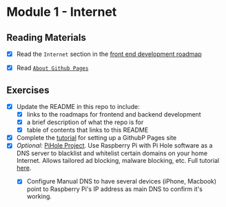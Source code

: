 # Module 1 - Internet

## Reading Materials

- [x] Read the `Internet` section in the [front end development roadmap](https://roadmap.sh/frontend)
- [x] Read [`About Github Pages`](https://docs.github.com/en/pages/getting-started-with-github-pages/about-github-pages)


## Exercises

- [x] Update the README in this repo to include:
  - [x]  links to the roadmaps for frontend and backend development
  - [x]  a brief description of what the repo is for
  - [x]  table of contents that links to this README
- [x]  Complete the [tutorial](https://docs.github.com/en/pages/getting-started-with-github-pages/creating-a-github-pages-site) for setting up a GithubP Pages site
- [x] *Optional*: [PiHole Project](https://www.youtube.com/watch?v=KBXTnrD_Zs4&feature=youtu.be). Use Raspberry Pi with Pi Hole software as a DNS server to blacklist and whitelist certain domains on your home Internet. Allows tailored ad blocking, malware blocking, etc. Full tutorial [here](https://www.youtube.com/redirect?event=video_description&redir_token=QUFFLUhqa2pCOTlFOUhNNUxxMno0UnBTbEZsM21Ia0xFQXxBQ3Jtc0ttblNtUmlmWDBMVXF4M2dZWUpicGZ0dVpfd0Y1RHFXU1ZsN3FtUGdrSW1Qa2J6U0RvZFRGakxXdlVLeEkwTzZjZm80QTgtdWtzZy1wOGpBb2RGUGpSTVFFTk1UWnlOV0JTbE9WY3RRY3o5LTBINDdRWQ&q=https%3A%2F%2Flinustechtips.com%2Fmain%2Ftopic%2F1094810-pi-hole-setup-tutorial%2F&v=KBXTnrD_Zs4).
  - [x] Configure Manual DNS to have several devices (iPhone, Macbook) point to Raspberry Pi's IP address as main DNS to confirm it's working. 

